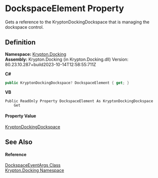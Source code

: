 # DockspaceElement Property


Gets a reference to the KryptonDockingDockspace that is managing the dockspace control.



## Definition
**Namespace:** <a href="98399376-cf41-9454-4b4d-4fab2ca20bc7.md">Krypton.Docking</a>  
**Assembly:** Krypton.Docking (in Krypton.Docking.dll) Version: 80.23.10.287+build2023-10-14T12:58:55:711Z

**C#**
``` C#
public KryptonDockingDockspace? DockspaceElement { get; }
```
**VB**
``` VB
Public ReadOnly Property DockspaceElement As KryptonDockingDockspace
	Get
```



#### Property Value
<a href="a16209d6-1fd7-84cf-e1f0-e08aca0d626c.md">KryptonDockingDockspace</a>

## See Also


#### Reference
<a href="6c7810f1-405e-26a5-3628-439bc3cadde7.md">DockspaceEventArgs Class</a>  
<a href="98399376-cf41-9454-4b4d-4fab2ca20bc7.md">Krypton.Docking Namespace</a>  
